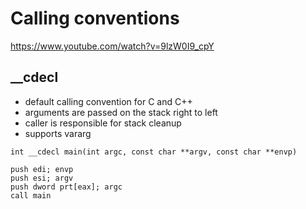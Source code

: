 # Calling conventions

https://www.youtube.com/watch?v=9lzW0I9_cpY

## __cdecl

* default calling convention for C and C++
* arguments are passed on the stack right to left
* caller is responsible for stack cleanup
* supports vararg

```
int __cdecl main(int argc, const char **argv, const char **envp)

push edi; envp
push esi; argv
push dword prt[eax]; argc
call main
```

